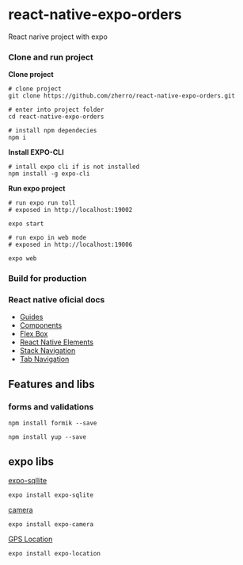 # react-native-expo-orders

React narive project with expo

### Clone and run project

**Clone project**

```
# clone project
git clone https://github.com/zherro/react-native-expo-orders.git

# enter into project folder
cd react-native-expo-orders

# install npm dependecies
npm i
```

**Install EXPO-CLI**

```
# intall expo cli if is not installed
npm install -g expo-cli
```

**Run expo project**

```
# run expo run toll
# exposed in http://localhost:19002

expo start
```


```
# run expo in web mode
# exposed in http://localhost:19006

expo web
```

### Build for production



### React native oficial docs

- [Guides](https://reactnative.dev/docs/next/getting-started)
- [Components](https://reactnative.dev/docs/next/components-and-apis)
- [Flex Box](https://reactnative.dev/docs/next/flexbox)
- [React Native Elements](https://reactnativeelements.com/docs/3.4.2/getting_started)
- [Stack Navigation](https://reactnavigation.org/docs/stack-navigator/)
- [Tab Navigation](https://reactnavigation.org/docs/bottom-tab-navigator)

## Features and libs

### forms and validations

```
npm install formik --save

npm install yup --save
```

## expo libs

[expo-sqllite](https://docs.expo.dev/versions/latest/sdk/sqlite/)

```
expo install expo-sqlite
```

[camera](https://docs.expo.dev/versions/v44.0.0/sdk/camera/)

```
expo install expo-camera
```

[GPS Location](https://docs.expo.dev/versions/v44.0.0/sdk/location/)

```
expo install expo-location
```